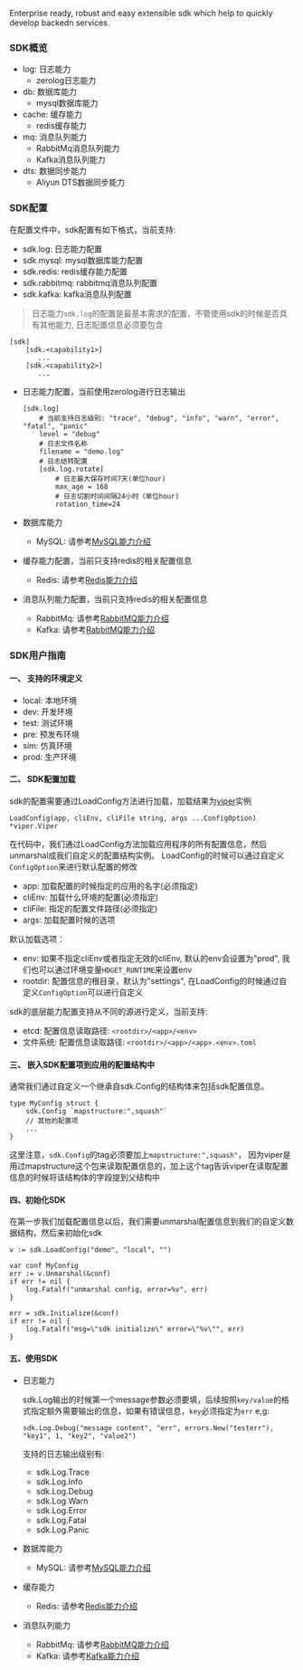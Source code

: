 Enterprise ready, robust and easy extensible sdk which help to quickly develop backedn services.

### SDK概览
- log: 日志能力
    * zerolog日志能力
- db: 数据库能力
    * mysql数据库能力
- cache: 缓存能力
    * redis缓存能力
- mq: 消息队列能力
    * RabbitMq消息队列能力
    * Kafka消息队列能力
- dts: 数据同步能力
    * Aliyun DTS数据同步能力

### SDK配置
在配置文件中，sdk配置有如下格式，当前支持:
- sdk.log:    日志能力配置
- sdk.mysql:  mysql数据库能力配置
- sdk.redis:  redis缓存能力配置
- sdk.rabbitmq:  rabbitmq消息队列配置
- sdk.kafka: kafka消息队列配置

> 日志能力`sdk.log`的配置是最基本需求的配置，不管使用sdk的时候是否具有其他能力, 日志配置信息必须要包含

```
[sdk]
    [sdk.<capability1>]
       ...
    [sdk.<capability2>]
       ...
```
- 日志能力配置，当前使用zerolog进行日志输出
    ```
    [sdk.log]
        # 当前支持日志级别: "trace", "debug", "info", "warn", "error", "fatal", "panic"
        level = "debug"
        # 日志文件名称
        filename = "demo.log"
        # 日志结转配置
        [sdk.log.rotate]
            # 日志最大保存时间7天(单位hour)
            max_age = 168
            # 日志切割时间间隔24小时（单位hour)
            rotation_time=24
    ```

- 数据库能力
    * MySQL: 请参考[MySQL能力介绍](https://github.com/hdget/sdk/tree/main/provider/db/mysql)
 
- 缓存能力配置，当前只支持redis的相关配置信息
    * Redis: 请参考[Redis能力介绍](https://github.com/hdget/sdk/tree/main/provider/cache/redis)
    
- 消息队列能力配置，当前只支持redis的相关配置信息
    * RabbitMq: 请参考[RabbitMQ能力介绍](https://github.com/hdget/sdk/tree/main/provider/mq/rabbitmq)
    * Kafka: 请参考[RabbitMQ能力介绍](https://github.com/hdget/sdk/tree/main/provider/mq/kafka)

### SDK用户指南

#### 一、 支持的环境定义
- local: 本地环境
- dev:   开发环境
- test:  测试环境
- pre:   预发布环境
- sim:   仿真环境
- prod:  生产环境

#### 二、 SDK配置加载

sdk的配置需要通过LoadConfig方法进行加载，加载结果为[viper](https://github.com/spf13/viper)实例
```
LoadConfig(app, cliEnv, cliFile string, args ...ConfigOption) *viper.Viper
```

在代码中，我们通过LoadConfig方法加载应用程序的所有配置信息，然后unmarshal成我们自定义的配置结构实例。
LoadConfig的时候可以通过自定义`ConfigOption`来进行默认配置的修改
- app:     加载配置的时候指定的应用的名字(必须指定)
- cliEnv:  加载什么环境的配置(必须指定)
- cliFile: 指定的配置文件路径(必须指定)
- args:    加载配置时候的选项

默认加载选项：
- env:     如果不指定cliEnv或者指定无效的cliEnv, 默认的env会设置为"prod", 我们也可以通过环境变量`HDGET_RUNTIME`来设置env
- rootdir: 配置信息的根目录，默认为"settings", 在LoadConfig的时候通过自定义`ConfigOption`可以进行自定义

sdk的底层能力配置支持从不同的源进行定义，当前支持:
- etcd:    配置信息读取路径: `<rootdir>/<app>/<env>`
- 文件系统: 配置信息读取路径: `<rootdir>/<app>/<app>.<env>.toml`

#### 三、 嵌入SDK配置项到应用的配置结构中

通常我们通过自定义一个继承自sdk.Config的结构体来包括sdk配置信息。
```
type MyConfig struct {
    sdk.Config `mapstructure:",squash"`
    // 其他的配置项
    ...
}
```
这里注意，`sdk.Config`的tag必须要加上`mapstructure:",squash"`，
因为viper是用过mapstructure这个包来读取配置信息的，加上这个tag告诉viper在读取配置信息的时候将该结构体的字段提到父结构中

#### 四、初始化SDK
在第一步我们加载配置信息以后，我们需要unmarshal配置信息到我们的自定义数据结构，然后来初始化sdk
```
v := sdk.LoadConfig("demo", "local", "")

var conf MyConfig
err := v.Unmarshal(&conf)
if err != nil {
    log.Fatalf("unmarshal config, error=%v", err)
}

err = sdk.Initialize(&conf)
if err != nil {
    log.Fatalf("msg=\"sdk initialize\" error=\"%v\"", err)
}
```

#### 五、使用SDK

- 日志能力

    sdk.Log输出的时候第一个message参数必须要填，后续按照`key/value`的格式指定额外需要输出的信息，如果有错误信息，`key`必须指定为`err`
    e,g:
    ```
    sdk.Log.Debug("message content", "err", errors.New("testerr"), "key1", 1, "key2", "value2")
    ```
    支持的日志输出级别有:
    - sdk.Log.Trace
    - sdk.Log.Info
    - sdk.Log.Debug
    - sdk.Log.Warn
    - sdk.Log.Error
    - sdk.Log.Fatal
    - sdk.Log.Panic

- 数据库能力
    * MySQL: 请参考[MySQL能力介绍](https://github.com/hdget/sdk/tree/main/provider/db/mysql)
  
- 缓存能力
    * Redis: 请参考[Redis能力介绍](https://github.com/hdget/sdk/tree/main/provider/cache/redis)

- 消息队列能力
    * RabbitMq: 请参考[RabbitMQ能力介绍](https://github.com/hdget/sdk/tree/main/provider/mq/rabbitmq)
    * Kafka: 请参考[Kafka能力介绍](https://github.com/hdget/sdk/tree/main/provider/mq/kafka)

